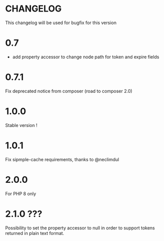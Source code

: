 CHANGELOG
=========

This changelog will be used for bugfix for this version

# 0.7

* add property accessor to change node path for token and expire fields

# 0.7.1

Fix deprecated notice from composer (road to composer 2.0)

# 1.0.0

Stable version !

# 1.0.1

Fix sipmple-cache requirements, thanks to @neclimdul

# 2.0.0

For PHP 8 only

# 2.1.0 ???

Possibility to set the property accessor to null in order to support tokens returned in plain text format.
